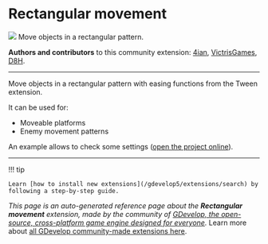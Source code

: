 # Rectangular movement

<img src="https://resources.gdevelop-app.com/assets/Icons/shape-rectangle-plus.svg" class="extension-icon"></img>
Move objects in a rectangular pattern.

**Authors and contributors** to this community extension: [4ian](https://gd.games/4ian), [VictrisGames](https://gd.games/VictrisGames), [D8H](https://gd.games/D8H).

---

Move objects in a rectangular pattern with easing functions from the Tween extension.

It can be used for:

- Moveable platforms
- Enemy movement patterns

An example allows to check some settings ([open the project online](https://editor.gdevelop.io/?project=example://rectangular-movement)).

---

!!! tip

    Learn [how to install new extensions](/gdevelop5/extensions/search) by following a step-by-step guide.

*This page is an auto-generated reference page about the **Rectangular movement** extension, made by the community of [GDevelop, the open-source, cross-platform game engine designed for everyone](https://gdevelop.io/).* Learn more about [all GDevelop community-made extensions here](/gdevelop5/extensions).